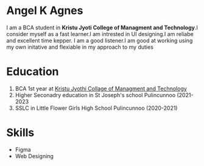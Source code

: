# Angel K Agnes
I am a BCA student in **Kristu Jyoti College of Managment and Technology**.I consider myself as a fast learner.I am intrested in UI designing.I am reliabe and excellent time kepper.
I am a good listener.I am good at working using my own initative and flexiable in my approach to my duties
# Education
  1. BCA 1st year at [Kristu Jyothi Collage of Managment and Technology](https://kjcmt.ac.in/)
  2. Higher Seconadry education  in St Joseph's school Pulincunnoo (2021-2023
  3. SSLC in Little Flower Girls High School Pulincunnoo (2020-2021) 
# Skills
- Figma
- Web Designing
 
